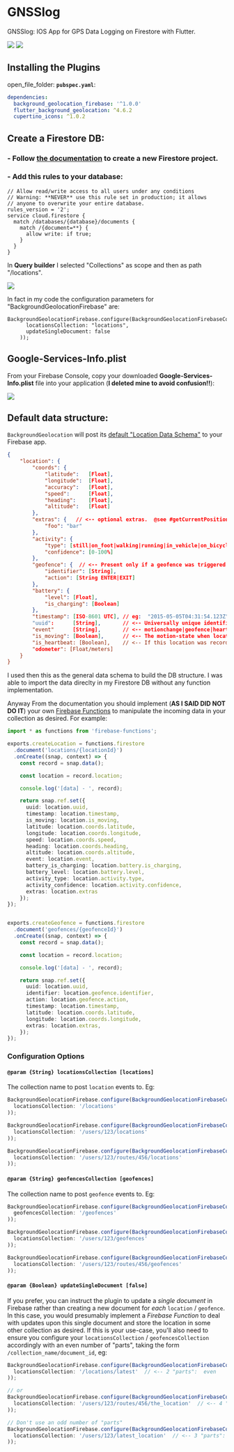 # GNSSlog

GNSSlog:  IOS App for GPS Data Logging on Firestore with Flutter.

![](forReadme/3.png)
![](forReadme/4.png)

## Installing the Plugins

open_file_folder: **`pubspec.yaml`**:

```yaml
dependencies:
  background_geolocation_firebase: '^1.0.0'
  flutter_background_geolocation: ^4.6.2
  cupertino_icons: ^1.0.2
```

## Create a Firestore DB:

### - Follow [the documentation](https://firebase.google.com/docs/firestore/quickstart) to create a new Firestore project.

### - Add this rules to your database:

```
// Allow read/write access to all users under any conditions
// Warning: **NEVER** use this rule set in production; it allows
// anyone to overwrite your entire database.
rules_version = '2';
service cloud.firestore {
  match /databases/{database}/documents {
    match /{document=**} {
      allow write: if true;
    }
  }
}
```

In **Query builder** I selected "Collections" as scope and then as path "/locations".

![](forReadme/2.png)

In fact in my code the configuration parameters for "BackgroundGeolocationFirebase" are:

```
BackgroundGeolocationFirebase.configure(BackgroundGeolocationFirebaseConfig(
      locationsCollection: "locations",
      updateSingleDocument: false
    ));
```

## Google-Services-Info.plist

From your Firebase Console, copy your downloaded **Google-Services-Info.plist** file into your application (**I deleted mine to avoid confusion!!**):

![](forReadme/1.png)

## Default data structure:

`BackgroundGeolocation` will post its [default "Location Data Schema"](https://github.com/transistorsoft/flutter_background_geolocation/wiki/Location-Data-Schema) to your Firebase app.

```json
{
    "location": {
        "coords": {
            "latitude":   [Float],
            "longitude":  [Float],
            "accuracy":   [Float],
            "speed":      [Float],
            "heading":    [Float],
            "altitude":   [Float]
        },
        "extras": {   // <-- optional extras.  @see #getCurrentPosition for details
            "foo": "bar"
        },
        "activity": {
            "type": [still|on_foot|walking|running|in_vehicle|on_bicycle|unknown],
            "confidence": [0-100%]
        },
        "geofence": {  // <-- Present only if a geofence was triggered at this location
            "identifier": [String],
            "action": [String ENTER|EXIT]            
        },
        "battery": {
            "level": [Float],
            "is_charging": [Boolean]
        },
        "timestamp": [ISO-8601 UTC], // eg:  "2015-05-05T04:31:54.123Z"
        "uuid":      [String],       // <-- Universally unique identifier
        "event"      [String],       // <-- motionchange|geofence|heartbeat
        "is_moving": [Boolean],      // <-- The motion-state when location was recorded (@deprecated; use #event)
        "is_heartbeat: [Boolean],    // <-- If this location was recorded during heartbeat mode.
        "odometer": [Float/meters]
    }
}
```

I used then this as the general data schema to build the DB structure. I was able to import the data direclty in my Firestore DB without any function implementation.

Anyway From the documentation you should implement (**AS I SAID DID NOT DO IT**) your own [Firebase Functions](https://firebase.google.com/docs/functions) to manipulate the incoming data in your collection as desired. For example:

```typescript
import * as functions from 'firebase-functions';

exports.createLocation = functions.firestore
  .document('locations/{locationId}')
  .onCreate((snap, context) => {
    const record = snap.data();

    const location = record.location;

    console.log('[data] - ', record);

    return snap.ref.set({
      uuid: location.uuid,
      timestamp: location.timestamp,
      is_moving: location.is_moving,
      latitude: location.coords.latitude,
      longitude: location.coords.longitude,
      speed: location.coords.speed,
      heading: location.coords.heading,
      altitude: location.coords.altitude,
      event: location.event,
      battery_is_charging: location.battery.is_charging,
      battery_level: location.battery.level,
      activity_type: location.activity.type,
      activity_confidence: location.activity.confidence,
      extras: location.extras
    });
});


exports.createGeofence = functions.firestore
  .document('geofences/{geofenceId}')
  .onCreate((snap, context) => {
    const record = snap.data();

    const location = record.location;

    console.log('[data] - ', record);

    return snap.ref.set({
      uuid: location.uuid,
      identifier: location.geofence.identifier,
      action: location.geofence.action,
      timestamp: location.timestamp,
      latitude: location.coords.latitude,
      longitude: location.coords.longitude,
      extras: location.extras,
    });
});

```

### Configuration Options

#### `@param {String} locationsCollection [locations]`

The collection name to post `location` events to.  Eg:

```javascript
BackgroundGeolocationFirebase.configure(BackgroundGeolocationFirebaseConfig(
  locationsCollection: '/locations'
));

BackgroundGeolocationFirebase.configure(BackgroundGeolocationFirebaseConfig(
  locationsCollection: '/users/123/locations'
));

BackgroundGeolocationFirebase.configure(BackgroundGeolocationFirebaseConfig(
  locationsCollection: '/users/123/routes/456/locations'
));

```

#### `@param {String} geofencesCollection [geofences]`

The collection name to post `geofence` events to.  Eg:

```javascript
BackgroundGeolocationFirebase.configure(BackgroundGeolocationFirebaseConfig(
  geofencesCollection: '/geofences'
));

BackgroundGeolocationFirebase.configure(BackgroundGeolocationFirebaseConfig(
  locationsCollection: '/users/123/geofences'
));

BackgroundGeolocationFirebase.configure(BackgroundGeolocationFirebaseConfig(
  locationsCollection: '/users/123/routes/456/geofences'
));

```


#### `@param {Boolean} updateSingleDocument [false]`

If you prefer, you can instruct the plugin to update a *single document* in Firebase rather than creating a new document for *each* `location` / `geofence`.  In this case, you would presumably implement a *Firebase Function* to deal with updates upon this single document and store the location in some other collection as desired.  If this is your use-case, you'll also need to ensure you configure your `locationsCollection` / `geofencesCollection` accordingly with an even number of "parts", taking the form `/collection_name/document_id`, eg:

```javascript
BackgroundGeolocationFirebase.configure(BackgroundGeolocationFirebaseConfig(
  locationsCollection: '/locations/latest'  // <-- 2 "parts":  even
));

// or
BackgroundGeolocationFirebase.configure(BackgroundGeolocationFirebaseConfig(
  locationsCollection: '/users/123/routes/456/the_location'  // <-- 4 "parts":  even
));

// Don't use an odd number of "parts"
BackgroundGeolocationFirebase.configure(BackgroundGeolocationFirebaseConfig(
  locationsCollection: '/users/123/latest_location'  // <-- 3 "parts": odd!!  No!
));

```